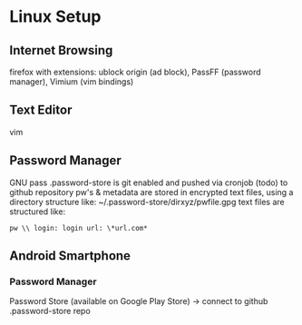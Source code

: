 # Linux Setup

## Internet Browsing

firefox with extensions: ublock origin (ad block), PassFF (password manager), Vimium (vim bindings)

## Text Editor

vim

## Password Manager

GNU pass
.password-store is git enabled and pushed via cronjob (todo) to github repository
pw's & metadata are stored in encrypted text files, using a directory structure like:
~/.password-store/dirxyz/pwfile.gpg
text files are structured like:

`pw \\
login: login
url: \*url.com* `

## Android Smartphone

### Password Manager

Password Store (available on Google Play Store) -> connect to github .password-store repo
